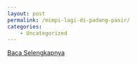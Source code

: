 ```yaml
---
layout: post
permalink: /mimpi-lagi-di-padang-pasir/
categories:
    - Uncategorized
---
```


[Baca Selengkapnya](/09)